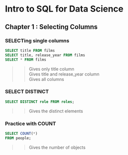 # Intro to SQL for Data Science

## Chapter 1 : Selecting Columns

### SELECTing single columns
```sql
SELECT title FROM films
SELECT title, release_year FROM films
SELECT * FROM films
```
>>Gives only title column<br>Gives title and release_year column<br>Gives all columns

### SELECT DISTINCT
```sql
SELECT DISTINCT role FROM roles;
```
>>Gives the distinct elements

### Practice with COUNT
```sql
SELECT COUNT(*)
FROM people;
```
>>Gives the number of objects
